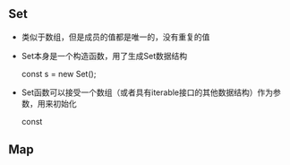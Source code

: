 #

## Set

- 类似于数组，但是成员的值都是唯一的，没有重复的值

- Set本身是一个构造函数，用了生成Set数据结构

  const s = new Set();

- Set函数可以接受一个数组（或者具有iterable接口的其他数据结构）作为参数，用来初始化

  const

## Map
